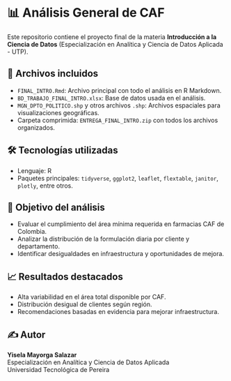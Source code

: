 # 📊 Análisis General de CAF

Este repositorio contiene el proyecto final de la materia **Introducción a la Ciencia de Datos** (Especialización en Analítica y Ciencia de Datos Aplicada - UTP).

## 📁 Archivos incluidos

- `FINAL_INTRO.Rmd`: Archivo principal con todo el análisis en R Markdown.
- `BD_TRABAJO_FINAL_INTRO.xlsx`: Base de datos usada en el análisis.
- `MGN_DPTO_POLITICO.shp` y otros archivos `.shp`: Archivos espaciales para visualizaciones geográficas.
- Carpeta comprimida: `ENTREGA_FINAL_INTRO.zip` con todos los archivos organizados.

## 🛠️ Tecnologías utilizadas

- Lenguaje: R
- Paquetes principales: `tidyverse`, `ggplot2`, `leaflet`, `flextable`, `janitor`, `plotly`, entre otros.

## 📌 Objetivo del análisis

- Evaluar el cumplimiento del área mínima requerida en farmacias CAF de Colombia.
- Analizar la distribución de la formulación diaria por cliente y departamento.
- Identificar desigualdades en infraestructura y oportunidades de mejora.

## 📈 Resultados destacados

- Alta variabilidad en el área total disponible por CAF.
- Distribución desigual de clientes según región.
- Recomendaciones basadas en evidencia para mejorar infraestructura.

## ✍️ Autor

**Yisela Mayorga Salazar**  
Especialización en Analítica y Ciencia de Datos Aplicada  
Universidad Tecnológica de Pereira
